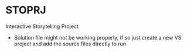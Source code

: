 # STOPRJ

Interactive Storytelling Project

* Solution file might not be working properly, if so just create a new VS project and add the source files directly to run
